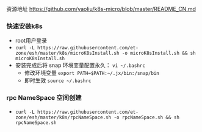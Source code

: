 资源地址 https://github.com/yaoliu/k8s-micro/blob/master/README_CN.md
### 快速安装k8s
- root用户登录
- `curl -L https://raw.githubusercontent.com/et-zone/esh/master/k8s/microK8sInstall.sh -o microK8sInstall.sh && sh microK8sInstall.sh`
- 安装完成后将 snap 环境变量配置永久： `vi ~/.bashrc`
  - 修改环境变量 `export PATH=$PATH:~/.jx/bin:/snap/bin`
  - 即时生效    `source ~/.bashrc` 


### rpc NameSpace 空间创建

- `curl -L https://raw.githubusercontent.com/et-zone/esh/master/k8s/rpcNameSpace.sh -o rpcNameSpace.sh && sh rpcNameSpace.sh`
